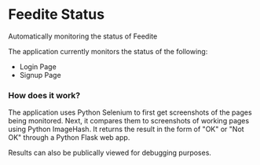 # Feedite Status
Automatically monitoring the status of Feedite

The application currently monitors the status of the following:
- Login Page
- Signup Page

### How does it work?
The application uses Python Selenium to first get screenshots of the pages being monitored. Next, it compares them to screenshots of working pages using Python ImageHash. It returns the result in the form of "OK" or "Not OK" through a Python Flask web app.

Results can also be publically viewed for debugging purposes.
